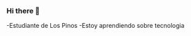 ### Hi there 👋

 -Estudiante de Los Pinos 
 -Estoy aprendiendo sobre tecnologia


<!--
**aguxro/aguxro** is a ✨ _special_ ✨ repository because its `README.md` (this file) appears on your GitHub profile.

Here are some ideas to get you started:


-->
